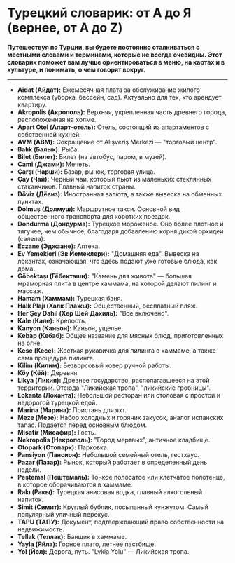 # Турецкий словарик: от А до Я (вернее, от A до Z)

**Путешествуя по Турции, вы будете постоянно сталкиваться с местными словами и терминами, которые не всегда очевидны. Этот словарик поможет вам лучше ориентироваться в меню, на картах и в культуре, и понимать, о чем говорят вокруг.**

---

-   **Aidat (Айдат):** Ежемесячная плата за обслуживание жилого комплекса (уборка, бассейн, сад). Актуально для тех, кто арендует квартиру.
-   **Akropolis (Акрополь):** Верхняя, укрепленная часть древнего города, расположенная на холме.
-   **Apart Otel (Апарт-отель):** Отель, состоящий из апартаментов с собственной кухней.
-   **AVM (АВМ):** Сокращение от Alışveriş Merkezi — "торговый центр".
-   **Balık (Балык):** Рыба.
-   **Bilet (Билет):** Билет (на автобус, паром, в музей).
-   **Cami (Джами):** Мечеть.
-   **Çarşı (Чарши):** Базар, рынок, торговая улица.
-   **Çay (Чай):** Черный чай, который пьют из маленьких стеклянных стаканчиков. Главный напиток страны.
-   **Döviz (Дёвиз):** Иностранная валюта, а также вывеска на обменных пунктах.
-   **Dolmuş (Долмуш):** Маршрутное такси. Основной вид общественного транспорта для коротких поездок.
-   **Dondurma (Дондурма):** Турецкое мороженое. Оно более плотное и тягучее, чем обычное, благодаря добавлению корня дикой орхидеи (салепа).
-   **Eczane (Эджзане):** Аптека.
-   **Ev Yemekleri (Эв Йемеклери):** "Домашняя еда". Вывеска на локантах, означающая, что здесь подают уже готовые блюда, как дома.
-   **Göbektaşı (Гёбекташи):** "Камень для живота" — большая мраморная плита в центре хаммама, на которой делают пилинг и массаж.
-   **Hamam (Хаммам):** Турецкая баня.
-   **Halk Plajı (Халк Плажы):** Общественный, бесплатный пляж.
-   **Her Şey Dahil (Хер Шей Дахиль):** "Все включено".
-   **Kale (Кале):** Крепость.
-   **Kanyon (Каньон):** Каньон, ущелье.
-   **Kebap (Кебаб):** Общее название для мясных блюд, приготовленных на огне.
-   **Kese (Кесе):** Жесткая рукавичка для пилинга в хаммаме, а также сама процедура пилинга.
-   **Kilim (Килим):** Безворсовый ковер ручной работы.
-   **Köy (Кёй):** Деревня.
-   **Likya (Ликия):** Древнее государство, располагавшееся на этой территории. Отсюда "Ликийская тропа", "ликийские гробницы".
-   **Lokanta (Локанта):** Небольшой ресторан или столовая с простой и недорогой турецкой едой.
-   **Marina (Марина):** Пристань для яхт.
-   **Meze (Мезе):** Набор холодных и горячих закусок, аналог испанских тапас. Подается перед основным блюдом.
-   **Misafir (Мисафир):** Гость.
-   **Nekropolis (Некрополь):** "Город мертвых", античное кладбище.
-   **Otopark (Отопарк):** Парковка.
-   **Pansiyon (Пансион):** Небольшой семейный отель, гестхаус.
-   **Pazar (Пазар):** Рынок, который работает в определенный день недели.
-   **Peştemal (Пештемаль):** Тонкое полосатое или клетчатое полотенце, в которое оборачиваются в хаммаме.
-   **Rakı (Ракы):** Турецкая анисовая водка, главный алкогольный напиток.
-   **Simit (Симит):** Круглый бублик, посыпанный кунжутом. Самый популярный уличный перекус.
-   **TAPU (ТАПУ):** Документ, подтверждающий право собственности на недвижимость.
-   **Tellak (Теллак):** Банщик в хаммаме.
-   **Yayla (Яйла):** Горное плато, летнее пастбище.
-   **Yol (Йол):** Дорога, путь. "Lykia Yolu" — Ликийская тропа. 